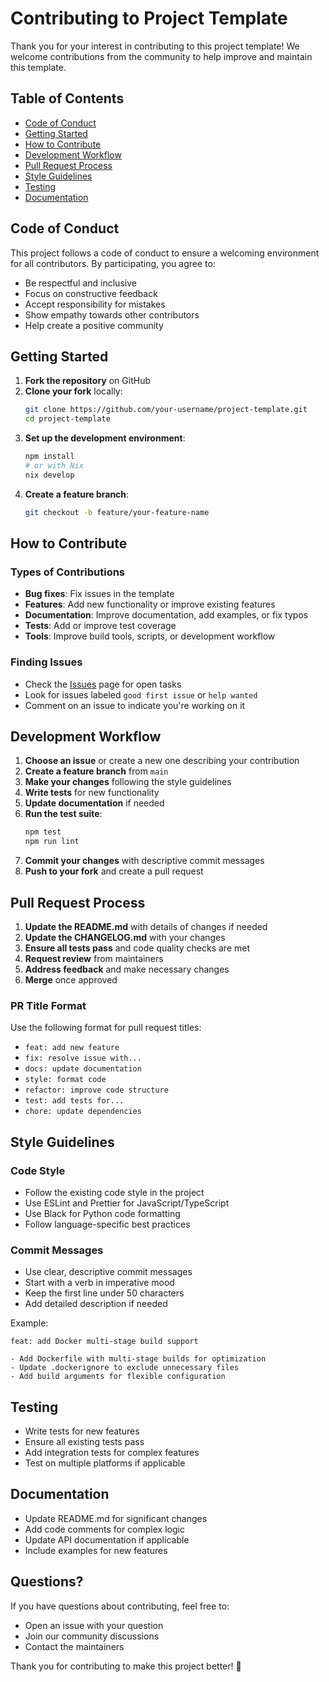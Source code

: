 # Contributing to Project Template

Thank you for your interest in contributing to this project template! We welcome contributions from the community to help improve and maintain this template.

## Table of Contents

- [Code of Conduct](#code-of-conduct)
- [Getting Started](#getting-started)
- [How to Contribute](#how-to-contribute)
- [Development Workflow](#development-workflow)
- [Pull Request Process](#pull-request-process)
- [Style Guidelines](#style-guidelines)
- [Testing](#testing)
- [Documentation](#documentation)

## Code of Conduct

This project follows a code of conduct to ensure a welcoming environment for all contributors. By participating, you agree to:

- Be respectful and inclusive
- Focus on constructive feedback
- Accept responsibility for mistakes
- Show empathy towards other contributors
- Help create a positive community

## Getting Started

1. **Fork the repository** on GitHub
2. **Clone your fork** locally:
   ```bash
   git clone https://github.com/your-username/project-template.git
   cd project-template
   ```
3. **Set up the development environment**:
   ```bash
   npm install
   # or with Nix
   nix develop
   ```
4. **Create a feature branch**:
   ```bash
   git checkout -b feature/your-feature-name
   ```

## How to Contribute

### Types of Contributions

- **Bug fixes**: Fix issues in the template
- **Features**: Add new functionality or improve existing features
- **Documentation**: Improve documentation, add examples, or fix typos
- **Tests**: Add or improve test coverage
- **Tools**: Improve build tools, scripts, or development workflow

### Finding Issues

- Check the [Issues](../../issues) page for open tasks
- Look for issues labeled `good first issue` or `help wanted`
- Comment on an issue to indicate you're working on it

## Development Workflow

1. **Choose an issue** or create a new one describing your contribution
2. **Create a feature branch** from `main`
3. **Make your changes** following the style guidelines
4. **Write tests** for new functionality
5. **Update documentation** if needed
6. **Run the test suite**:
   ```bash
   npm test
   npm run lint
   ```
7. **Commit your changes** with descriptive commit messages
8. **Push to your fork** and create a pull request

## Pull Request Process

1. **Update the README.md** with details of changes if needed
2. **Update the CHANGELOG.md** with your changes
3. **Ensure all tests pass** and code quality checks are met
4. **Request review** from maintainers
5. **Address feedback** and make necessary changes
6. **Merge** once approved

### PR Title Format

Use the following format for pull request titles:

- `feat: add new feature`
- `fix: resolve issue with...`
- `docs: update documentation`
- `style: format code`
- `refactor: improve code structure`
- `test: add tests for...`
- `chore: update dependencies`

## Style Guidelines

### Code Style

- Follow the existing code style in the project
- Use ESLint and Prettier for JavaScript/TypeScript
- Use Black for Python code formatting
- Follow language-specific best practices

### Commit Messages

- Use clear, descriptive commit messages
- Start with a verb in imperative mood
- Keep the first line under 50 characters
- Add detailed description if needed

Example:

```
feat: add Docker multi-stage build support

- Add Dockerfile with multi-stage builds for optimization
- Update .dockerignore to exclude unnecessary files
- Add build arguments for flexible configuration
```

## Testing

- Write tests for new features
- Ensure all existing tests pass
- Add integration tests for complex features
- Test on multiple platforms if applicable

## Documentation

- Update README.md for significant changes
- Add code comments for complex logic
- Update API documentation if applicable
- Include examples for new features

## Questions?

If you have questions about contributing, feel free to:

- Open an issue with your question
- Join our community discussions
- Contact the maintainers

Thank you for contributing to make this project better! 🚀
